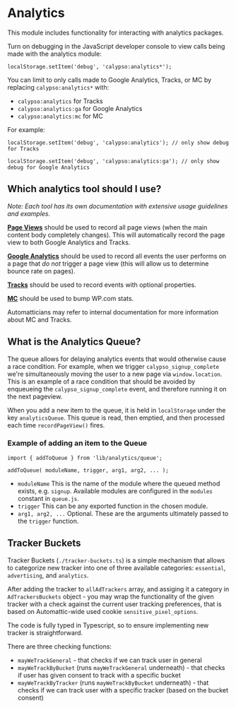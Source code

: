 # Analytics

This module includes functionality for interacting with analytics packages.

Turn on debugging in the JavaScript developer console to view calls being made with the analytics module:

```
localStorage.setItem('debug', 'calypso:analytics*');
```

You can limit to only calls made to Google Analytics, Tracks, or MC by replacing `calypso:analytics*` with:

- `calypso:analytics` for Tracks
- `calypso:analytics:ga` for Google Analytics
- `calypso:analytics:mc` for MC

For example:

```
localStorage.setItem('debug', 'calypso:analytics'); // only show debug for Tracks
```

```
localStorage.setItem('debug', 'calypso:analytics:ga'); // only show debug for Google Analytics
```

## Which analytics tool should I use?

_Note: Each tool has its own documentation with extensive usage guidelines and examples._

[**Page Views**](./docs/page-views.md) should be used to record all page views (when the main content body completely changes). This will automatically record the page view to both Google Analytics and Tracks.

[**Google Analytics**](./docs/google-analytics.md) should be used to record all events the user performs on a page that _do not_ trigger a page view (this will allow us to determine bounce rate on pages).

[**Tracks**](./docs/tracks.md) should be used to record events with optional properties.

[**MC**](./docs/mc.md) should be used to bump WP.com stats.

Automatticians may refer to internal documentation for more information about MC and Tracks.

## What is the Analytics Queue?

The queue allows for delaying analytics events that would otherwise cause a race condition. For example, when we trigger `calypso_signup_complete` we're simultaneously moving the user to a new page via `window.location`. This is an example of a race condition that should be avoided by enqueueing the `calypso_signup_complete` event, and therefore running it on the next pageview.

When you add a new item to the queue, it is held in `localStorage` under the key `analyticsQueue`. This queue is read, then emptied, and then processed each time `recordPageView()` fires.

### Example of adding an item to the Queue

```
import { addToQueue } from 'lib/analytics/queue';

addToQueue( moduleName, trigger, arg1, arg2, ... );
```

- `moduleName` This is the name of the module where the queued method exists, e.g. `signup`.
  Available modules are configured in the `modules` constant in `queue.js`.
- `trigger` This can be any exported function in the chosen module.
- `arg1, arg2, ...` Optional. These are the arguments ultimately passed to the `trigger` function.

## Tracker Buckets

Tracker Buckets (`./tracker-buckets.ts`) is a simple mechanism that allows to categorize new tracker into one of three available categories: `essential`, `advertising`, and `analytics`.

After adding the tracker to `allAdTrackers` array, and assiging it a category in `AdTrackersBuckets` object - you may wrap the functionality of the given tracker with a check against the current user tracking preferences, that is based on Automattic-wide used cookie `sensitive_pixel_options`.

The code is fully typed in Typescript, so to ensure implementing new tracker is straightforward.

There are three checking functions:

- `mayWeTrackGeneral` - that checks if we can track user in general
- `mayWeTrackByBucket` (runs `mayWeTrackGeneral` underneath) - that checks if user has given consent to track with a specific bucket
- `mayWeTrackByTracker` (runs `mayWeTrackByBucket` underneath) - that checks if we can track user with a specific tracker (based on the bucket consent)
